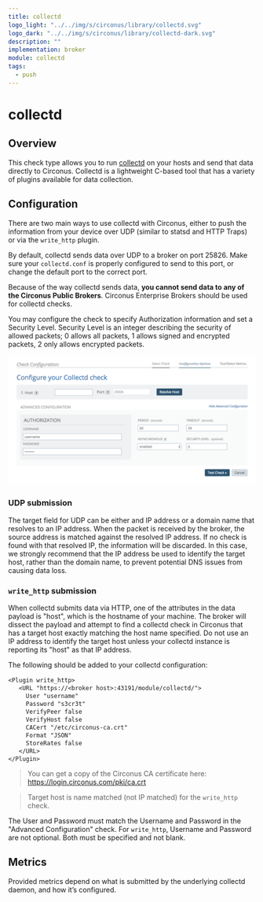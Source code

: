 ```yaml
---
title: collectd
logo_light: "../../img/s/circonus/library/collectd.svg"
logo_dark: "../../img/s/circonus/library/collectd-dark.svg"
description: ""
implementation: broker
module: collectd
tags:
  - push
---
```


# collectd

## Overview

This check type allows you to run [collectd](http://collectd.org/) on your hosts and send that data directly to Circonus. Collectd is a lightweight C-based tool that has a variety of plugins available for data collection.

## Configuration

There are two main ways to use collectd with Circonus, either to push the information from your device over UDP (similar to statsd and HTTP Traps) or via the `write_http` plugin.

By default, collectd sends data over UDP to a broker on port 25826. Make sure your `collectd.conf` is properly configured to send to this port, or change the default port to the correct port.

Because of the way collectd sends data, **you cannot send data to any of the Circonus Public Brokers**. Circonus Enterprise Brokers should be used for collectd checks.

You may configure the check to specify Authorization information and set a Security Level. Security Level is an integer describing the security of allowed packets; 0 allows all packets, 1 allows signed and encrypted packets, 2 only allows encrypted packets.

![Image: 'collectd_config3.png'](../../img/collectd_config3.png)

### UDP submission

The target field for UDP can be either and IP address or a domain name that resolves to an IP address. When the packet is received by the broker, the source address is matched against the resolved IP address. If no check is found with that resolved IP, the information will be discarded. In this case, we strongly recommend that the IP address be used to identify the target host, rather than the domain name, to prevent potential DNS issues from causing data loss.

### `write_http` submission

When collectd submits data via HTTP, one of the attributes in the data payload is "host", which is the hostname of your machine. The broker will dissect the payload and attempt to find a collectd check in Circonus that has a target host exactly matching the host name specified. Do not use an IP address to identify the target host unless your collectd instance is reporting its "host" as that IP address.

The following should be added to your collectd configuration:

```
<Plugin write_http>
   <URL "https://<broker host>:43191/module/collectd/">
     User "username"
     Password "s3cr3t"
     VerifyPeer false
     VerifyHost false
     CACert "/etc/circonus-ca.crt"
     Format "JSON"
     StoreRates false
   </URL>
</Plugin>
```

> You can get a copy of the Circonus CA certificate here: https://login.circonus.com/pki/ca.crt

> Target host is name matched (not IP matched) for the `write_http` check.

The User and Password must match the Username and Password in the "Advanced Configuration" check. For `write_http`, Username and Password are not optional. Both must be specified and not blank.

## Metrics

Provided metrics depend on what is submitted by the underlying collectd daemon, and how it’s configured.
